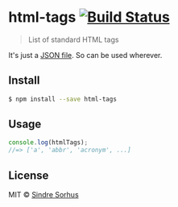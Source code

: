 # html-tags [![Build Status](https://travis-ci.org/sindresorhus/html-tags.svg?branch=master)](https://travis-ci.org/sindresorhus/html-tags)

> List of standard HTML tags

It's just a [JSON file](html-tags.json). So can be used wherever.


## Install

```sh
$ npm install --save html-tags
```


## Usage

```js
console.log(htmlTags);
//=> ['a', 'abbr', 'acronym', ...]
```


## License

MIT © [Sindre Sorhus](http://sindresorhus.com)
